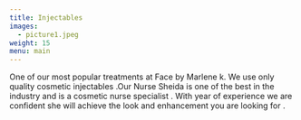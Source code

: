 ```yaml
---
title: Injectables
images:
  - picture1.jpeg
weight: 15
menu: main
---
```

One of our most popular treatments at Face by Marlene k. We use only quality cosmetic injectables .Our Nurse Sheida is one of the best in the industry and is a cosmetic nurse specialist . With year of experience we are confident she will achieve the look and enhancement you are looking for .